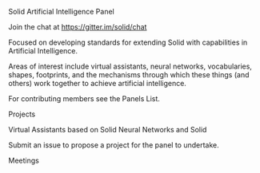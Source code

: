 
Solid Artificial Intelligence Panel

Join the chat at https://gitter.im/solid/chat

Focused on developing standards for extending Solid with capabilities in Artificial Intelligence.

Areas of interest include virtual assistants, neural networks, vocabularies, shapes, footprints, and the mechanisms through which these things (and others) work together to achieve artificial intelligence.

For contributing members see the Panels List.

Projects

Virtual Assistants based on Solid
Neural Networks and Solid

Submit an issue to propose a project for the panel to undertake.

Meetings

